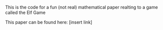 This is the code for a fun (not real) mathematical paper realting to a game called the Elf Game

This paper can be found here: [insert link]
